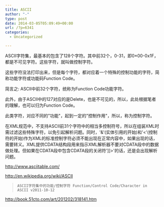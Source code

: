 ```yaml
---
title: ASCII
author: "-"
type: post
date: 2014-03-05T05:09:49+00:00
url: /?p=6341
categories:
  - Uncategorized

---
```

ASCII字符集，最基本的包含了128个字符。其中前32个，0-31，即0×00-0x1F，都是不可见字符。这些字符，就叫做控制字符。

这些字符没法打印出来，但是每个字符，都对应着一个特殊的控制功能的字符，简称功能字符或功能码Function Code。

简言之: ASCII中前32个字符，统称为Function Code功能字符。

此外，由于ASCII中的127对应的是Delete，也是不可见的，所以，此处根据笔者的理解，也可以归为Function Code。

此类字符，对应不同的"功能"，起到一定的"控制作用"，所以，称为控制字符。

在XML规范中，不支持ASCII前31个字符中的相当多控制符号，所以在组装XML时需过滤这些特殊字符，以免引起解析问题。同时，'&'(实体引用的开始)和'<'(控制符的开始)作为XML的标准控制字符必须不能出现在正常内容中，如果出现的话，需要转义。XML提供CDATA结构段用来指示XML解析器不要对CDATA段中的数据做处理。但如果在CDATA段中包含CDATA段的关闭符']]>'的话，还是会出现解析问题。
  
<http://www.asciitable.com/>
  
<http://en.wikipedia.org/wiki/ASCII>

<blockquote data-secret="9YAApVv5YP" class="wp-embedded-content">
  
    ASCII字符集中的功能/控制字符 Function/Control Code/Character in ASCII v2011-10-12
  
</blockquote>

</iframe>
  
http://book.51cto.com/art/201202/318141.htm